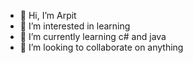 - 👋 Hi, I’m Arpit
- 👀 I’m interested in learning
- 🌱 I’m currently learning c# and java
- 💞️ I’m looking to collaborate on anything

<!---
arpit290/arpit290 is a ✨ special ✨ repository because its `README.md` (this file) appears on your GitHub profile.
You can click the Preview link to take a look at your changes.
--->
